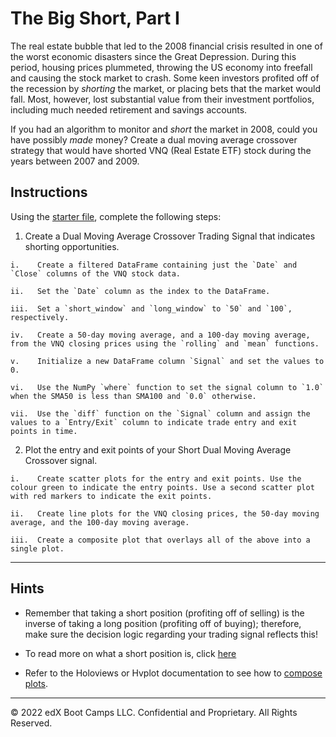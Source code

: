 # The Big Short, Part I

The real estate bubble that led to the 2008 financial crisis resulted in one of the worst economic disasters since the Great Depression. During this period, housing prices plummeted, throwing the US economy into freefall and causing the stock market to crash. Some keen investors profited off of the recession by *shorting* the market, or placing bets that the market would fall. Most, however, lost substantial value from their investment portfolios, including much needed retirement and savings accounts.

If you had an algorithm to monitor and *short* the market in 2008, could you have possibly *made* money? Create a dual moving average crossover strategy that would have shorted VNQ (Real Estate ETF) stock during the years between 2007 and 2009.

## Instructions

Using the [starter file](Unsolved/the_big_short.ipynb), complete the following steps:

  1. Create a Dual Moving Average Crossover Trading Signal that indicates shorting opportunities.

    i.    Create a filtered DataFrame containing just the `Date` and `Close` columns of the VNQ stock data.

    ii.   Set the `Date` column as the index to the DataFrame.

    iii.  Set a `short_window` and `long_window` to `50` and `100`, respectively.

    iv.   Create a 50-day moving average, and a 100-day moving average, from the VNQ closing prices using the `rolling` and `mean` functions.

    v.    Initialize a new DataFrame column `Signal` and set the values to 0.

    vi.   Use the NumPy `where` function to set the signal column to `1.0` when the SMA50 is less than SMA100 and `0.0` otherwise.

    vii.  Use the `diff` function on the `Signal` column and assign the values to a `Entry/Exit` column to indicate trade entry and exit points in time.

  2. Plot the entry and exit points of your Short Dual Moving Average Crossover signal.

    i.    Create scatter plots for the entry and exit points. Use the colour green to indicate the entry points. Use a second scatter plot with red markers to indicate the exit points.

    ii.   Create line plots for the VNQ closing prices, the 50-day moving average, and the 100-day moving average.

    iii.  Create a composite plot that overlays all of the above into a single plot.

---

## Hints

* Remember that taking a short position (profiting off of selling) is the inverse of taking a long position (profiting off of buying); therefore, make sure the decision logic regarding your trading signal reflects this!

* To read more on what a short position is, click [here](https://www.investopedia.com/terms/s/short.asp)

* Refer to the Holoviews or Hvplot documentation to see how to [compose plots](https://holoviz.org/tutorial/Composing_Plots.html).

---

© 2022 edX Boot Camps LLC. Confidential and Proprietary. All Rights Reserved.
